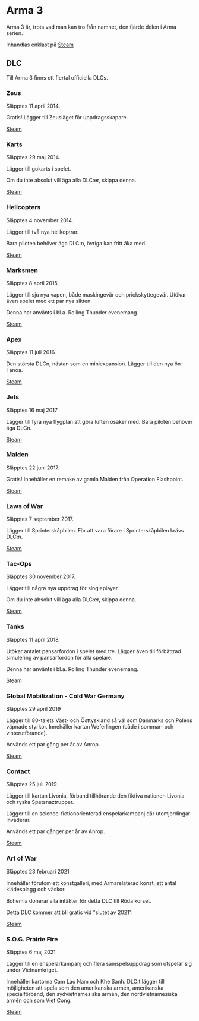 # Arma 3

Arma 3 är, trots vad man kan tro från namnet, den fjärde delen i Arma serien.

Inhandlas enklast på [Steam](https://store.steampowered.com/app/107410/Arma_3/)

## DLC

Till Arma 3 finns ett flertal officiella DLCs.

### Zeus

Släpptes 11 april 2014.

Gratis! Lägger till Zeusläget för uppdragsskapare.

[Steam](https://store.steampowered.com/app/275700/)

### Karts

Släpptes 29 maj 2014.

Lägger till gokarts i spelet.

Om du inte absolut vill äga alla DLC:er, skippa denna.

[Steam](https://store.steampowered.com/app/288520/)

### Helicopters

Släpptes 4 november 2014.

Lägger till två nya helikoptrar.

Bara piloten behöver äga DLC:n, övriga kan fritt åka med.

[Steam](https://store.steampowered.com/app/304380/)

### Marksmen

Släpptes 8 april 2015.

Lägger till sju nya vapen, både maskingevär och prickskyttegevär.
Utökar även spelet med ett par nya sikten.

Denna har använts i bl.a. Rolling Thunder evenemang.

[Steam](https://store.steampowered.com/app/332350/)

### Apex

Släpptes 11 juli 2016.

Den största DLCn, nästan som en miniexpansion.
Lägger till den nya ön Tanoa.

[Steam](https://store.steampowered.com/app/395180/)

### Jets

Släpptes 16 maj 2017

Lägger till fyra nya flygplan att göra luften osäker med. Bara piloten behöver äga DLCn.

[Steam](https://store.steampowered.com/app/601670/)

### Malden

Släpptes 22 juni 2017.

Gratis! Innehåller en remake av gamla Malden från Operation Flashpoint.

[Steam](https://store.steampowered.com/app/639600/)

### Laws of War

Släpptes 7 september 2017.

Lägger till Sprinterskåpbilen. För att vara förare i Sprinterskåpbilen krävs DLC:n.

[Steam](https://store.steampowered.com/app/571710/)

### Tac-Ops

Släpptes 30 november 2017.

Lägger till några nya uppdrag för singleplayer.

Om du inte absolut vill äga alla DLC:er, skippa denna.

[Steam](https://store.steampowered.com/app/744950/)

### Tanks

Släpptes 11 april 2018.

Utökar antalet pansarfordon i spelet med tre.
Lägger även till förbättrad simulering av pansarfordon för alla spelare.

Denna har använts i bl.a. Rolling Thunder evenemang.

[Steam](https://store.steampowered.com/app/798390/)

### Global Mobilization - Cold War Germany

Släpptes 29 april 2019

Lägger till 80-talets Väst- och Östtyskland så väl som Danmarks och Polens väpnade styrkor. Innehåller kartan Weferlingen (både i sommar- och vinterutförande).

Används ett par gång per år av Anrop.

[Steam](https://store.steampowered.com/app/1042220/)

### Contact

Släpptes 25 juli 2019

Lägger till kartan Livonia, förband tillhörande den fiktiva nationen Livonia och ryska Spetsnaztrupper.

Lägger till en science-fictionorienterad enspelarkampanj där utomjordingar invaderar.

Används ett par gånger per år av Anrop.

[Steam](https://store.steampowered.com/app/1021790/)

### Art of War

Släpptes 23 februari 2021

Innehåller förutom ett konstgalleri, med Armarelaterad konst, ett antal klädesplagg och väskor.

Bohemia donerar alla intäkter för detta DLC till Röda korset.

Detta DLC kommer att bli gratis vid "slutet av 2021".

[Steam](https://store.steampowered.com/app/1325500)

### S.O.G. Prairie Fire

Släpptes 6 maj 2021

Lägger till en enspelarkampanj och flera samspelsuppdrag som utspelar sig under Vietnamkriget.

Innehåller kartorna Cam Lao Nam och Khe Sanh. DLC:t lägger till möjligheten att spela som den amerikanska armén, amerikanska specialförband, den sydvietnamesiska armén, den nordvietnamesiska armén och som Viet Cong.

[Steam](https://store.steampowered.com/app/1227700/)
